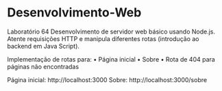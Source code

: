 # Desenvolvimento-Web
Laboratório 64
Desenvolvimento de servidor web básico usando Node.js. Atente requisições HTTP e manipula diferentes rotas (introdução ao backend em Java Script).

Implementação de rotas para:
• Página inicial
• Sobre
• Rota de 404 para páginas não encontradas


Página inicial: http://localhost:3000
Sobre: http://localhost:3000/sobre